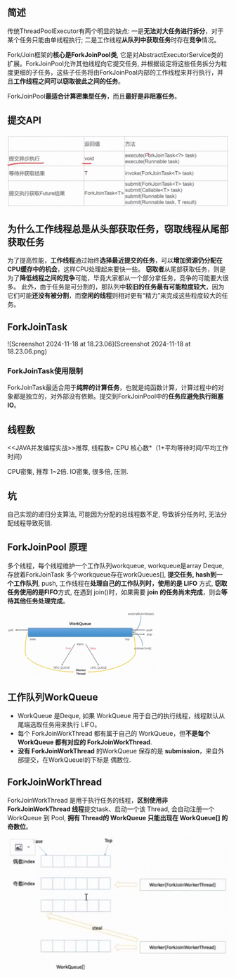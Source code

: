 ## 简述

传统ThreadPoolExecutor有两个明显的缺点: 
一是**无法对大任务进行拆分**，对于某个任务只能由单线程执行;
二是工作线程**从队列中获取任务**时存在**竞争**情况。

Fork/Join框架的**核心是ForkJoinPool类**, 它是对AbstractExecutorService类的扩展。ForkJoinPool允许其他线程向它提交任务, 并根据设定将这些任务拆分为粒度更细的子任务，这些子任务将由ForkJoinPoal内部的工作线程来并行执行，并且**工作线程之间可以窃取彼此之间的任务**。

ForkJoinPool**最适合计算密集型任务**，而且**最好是非阻塞任务**。

## 提交API

<img src="Screenshot 2024-11-18 at 18.19.50.png" alt="Screenshot 2024-11-18 at 18.19.50" style="zoom:50%;" />



## 为什么工作线程总是从头部获取任务，窃取线程从尾部获取任务

为了提高性能，**工作线程**通过始终**选择最近提交的任务**，可以**增加资源仍分配在CPU缓存中的机会**，这样CPU处理起来要快一些。
**窃取者**从尾部获取任务，则是为了**降低线程之间的竞争**可能，毕竟大家都从一个部分拿任务，竞争的可能要大很多。
此外，由于任务是可分割的，那队列中**较旧的任务最有可能粒度较大**，因为它们可能**还没有被分割**，而**空闲的线程**则相对更有“精力”来完成这些粒度较大的任务。



## ForkJoinTask

![Screenshot 2024-11-18 at 18.23.06](Screenshot 2024-11-18 at 18.23.06.png)

### ForkJoinTask使用限制

ForkJoinTask最适合用于**纯粹的计算任务**，也就是纯函数计算，计算过程中的对象都是独立的，对外部没有依赖。提交到ForkJoinPool中的**任务应避免执行阻塞IO**。

## 线程数

<<JAVA并发编程实战>>推荐, 线程数= CPU 核心数*（1+平均等待时间/平均工作时间）

CPU密集, 推荐 1~2倍.
IO密集, 很多倍, 压测.

## 坑

自己实现的递归分支算法, 可能因为分配的总线程数不足, 导致拆分任务时, 无法分配线程导致死锁.

## ForkJoinPool 原理

多个线程，每个线程维护一个工作队列workqueue, workqueue是array Deque, 存放着ForkJoinTask
多个workqueue存在workQueues[],
**提交任务, hash到一个工作队列**, push,
工作线程在**处理自己的工作队列时，使用的是 LIFO** 方式,
**窃取任务使用的是FIFO**方式,
在遇到 join()时，如果需要 **join 的任务尚未完成**，则会**等待其他任务处理完成**。

<img src="Screenshot 2024-11-18 at 18.38.49.png" alt="Screenshot 2024-11-18 at 18.38.49" style="zoom: 33%;" />

## 工作队列WorkQueue

- WorkQueue 是Deque, 如果 WorkQueue 用于自己的执行线程，线程默认从尾端选取任务用来执行 LIFO。
- 每个 ForkJoinWorkThread 都有属于自己的 WorkQueue，但**不是每个 WorkQueue 都有对应的 ForkJoinWorkThread**.
- **没有 ForkJoinWorkThread** 的WorkQueue 保存的是 **submission**，来自外部提交，在WorkQueuel的下标是 偶数位.

## ForkJoinWorkThread

ForkJoinWorkThread 是用于执行任务的线程，**区别使用非 ForkJoinWorkThread 线程**提交task、启动一个该 Thread, 会自动注册一个 WorkQueue 到 Pool, **拥有 Thread的 WorkQueue 只能出现在 WorkQueue[] 的奇数位**。

<img src="Screenshot 2024-11-18 at 18.46.14.png" alt="Screenshot 2024-11-18 at 18.46.14" style="zoom:50%;" />